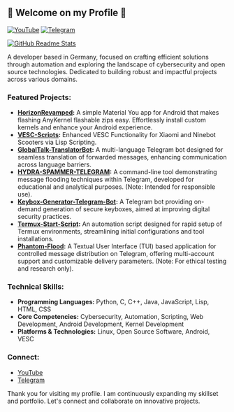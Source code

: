 ## 👋 Welcome on my Profile 👋

[![YouTube](https://img.shields.io/badge/YouTube-CryZuX-red?style=for-the-badge&logo=youtube&logoColor=white)](https://youtube.com/c/cryzux)
[![Telegram](https://img.shields.io/badge/Telegram-@CRZX1337-blue?style=for-the-badge&logo=telegram&logoColor=white)](https://t.me/CRZX1337)

[![GitHub Readme Stats](https://github-readme-stats.vercel.app/api?username=CRZX1337&theme=dark&show_icons=true)](https://github.com/CRZX1337)

A developer based in Germany, focused on crafting efficient solutions through automation and exploring the landscape of cybersecurity and open source technologies.  Dedicated to building robust and impactful projects across various domains.

### Featured Projects:

*  **[HorizonRevamped](https://github.com/CRZX1337/HorizonRevamped):** A simple Material You app for Android that makes flashing AnyKernel flashable zips easy. Effortlessly install custom kernels and enhance your Android experience.
*   **[VESC-Scripts](https://github.com/CRZX1337/VESC-Scripts):** Enhanced VESC Functionality for Xiaomi and Ninebot Scooters via Lisp Scripting.
*   **[GlobalTalk-TranslatorBot](https://github.com/CRZX1337/GlobalTalk-TranslatorBot):**  A multi-language Telegram bot designed for seamless translation of forwarded messages, enhancing communication across language barriers.
*   **[HYDRA-SPAMMER-TELEGRAM](https://github.com/CRZX1337/HYDRA-SPAMMER-TELEGRAM):**  A command-line tool demonstrating message flooding techniques within Telegram, developed for educational and analytical purposes. (Note: Intended for responsible use).
*   **[Keybox-Generator-Telegram-Bot](https://github.com/CRZX1337/Keybox-Generator-Telegram-Bot):**  A Telegram bot providing on-demand generation of secure keyboxes, aimed at improving digital security practices.
*   **[Termux-Start-Script](https://github.com/CRZX1337/Termux-Start-Script):**  An automation script designed for rapid setup of Termux environments, streamlining initial configurations and tool installations.
*   **[Phantom-Flood](https://github.com/CRZX1337/phantom-flood):** A Textual User Interface (TUI) based application for controlled message distribution on Telegram, offering multi-account support and customizable delivery parameters. (Note: For ethical testing and research only).

### Technical Skills:

*   **Programming Languages:** Python, C, C++, Java, JavaScript, Lisp, HTML, CSS
*   **Core Competencies:** Cybersecurity, Automation, Scripting, Web Development, Android Development, Kernel Development
*   **Platforms & Technologies:** Linux, Open Source Software, Android, VESC

### Connect:

*   [YouTube](https://youtube.com/c/cryzux)
*   [Telegram](https://t.me/CRZX1337)

Thank you for visiting my profile.  I am continuously expanding my skillset and portfolio.  Let's connect and collaborate on innovative projects.
